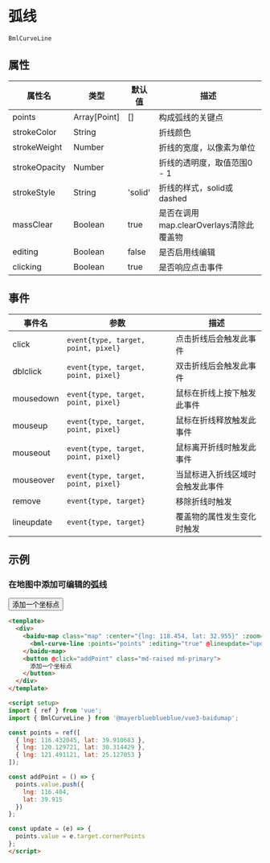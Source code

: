 # 弧线

`BmlCurveLine`

## 属性

|属性名|类型|默认值|描述|
|------|-----|-----|----|
|points|Array[Point]|[]|构成弧线的关键点|
|strokeColor|String||折线颜色|
|strokeWeight|Number||折线的宽度，以像素为单位|
|strokeOpacity|Number||折线的透明度，取值范围0 - 1|
|strokeStyle|String|'solid'|折线的样式，solid或dashed|
|massClear|Boolean|true|是否在调用map.clearOverlays清除此覆盖物|
|editing|Boolean|false|是否启用线编辑|
|clicking|Boolean|true|是否响应点击事件|

## 事件

|事件名|参数|描述|
|------|----|----|
|click|`event{type, target, point, pixel}`|点击折线后会触发此事件|
|dblclick|`event{type, target, point, pixel}`|双击折线后会触发此事件|
|mousedown|`event{type, target, point, pixel}`|鼠标在折线上按下触发此事件|
|mouseup|`event{type, target, point, pixel}`|鼠标在折线释放触发此事件|
|mouseout|`event{type, target, point, pixel}`|鼠标离开折线时触发此事件|
|mouseover|`event{type, target, point, pixel}`|当鼠标进入折线区域时会触发此事件|
|remove|`event{type, target}`|移除折线时触发|
|lineupdate|`event{type, target}`|覆盖物的属性发生变化时触发|

## 示例

### 在地图中添加可编辑的弧线

<div>
  <baidu-map class="map" :center="{lng: 118.454, lat: 32.955}" :zoom="5" :scroll-wheel-zoom="true">
    <component v-if="bmlCurveLine" :is="bmlCurveLine" :points="points" :editing="true" @lineupdate="update">
    </component>
  </baidu-map>
  <button @click="addPoint" class="md-raised md-primary">
    添加一个坐标点
  </button>
</div>

<script setup>
import { ref, onMounted } from 'vue';

const points = ref([
  { lng: 116.432045, lat: 39.910683 },
  { lng: 120.129721, lat: 30.314429 },
  { lng: 121.491121, lat: 25.127053 }
]);
const bmlCurveLine = ref(null);

onMounted(()=>{
  import('@mayerblueblueblue/vue3-baidumap/extra/CurveLine.vue').then(module=>{
    bmlCurveLine.value = module.default;
  });
});

const addPoint = () => {
  points.value.push({
    lng: 116.404,
    lat: 39.915
  })
};

const update = (e) => {
  points.value = e.target.cornerPoints
};
</script>

```html
<template>
  <div>
    <baidu-map class="map" :center="{lng: 118.454, lat: 32.955}" :zoom="5" :scroll-wheel-zoom="true">
      <bml-curve-line :points="points" :editing="true" @lineupdate="update"></bml-curve-line>
    </baidu-map>
    <button @click="addPoint" class="md-raised md-primary">
      添加一个坐标点
    </button>
  </div>
</template>

<script setup>
import { ref } from 'vue';
import { BmlCurveLine } from '@mayerblueblueblue/vue3-baidumap';

const points = ref([
  { lng: 116.432045, lat: 39.910683 },
  { lng: 120.129721, lat: 30.314429 },
  { lng: 121.491121, lat: 25.127053 }
]);

const addPoint = () => {
  points.value.push({
    lng: 116.404,
    lat: 39.915
  })
};

const update = (e) => {
  points.value = e.target.cornerPoints
};
</script>
```